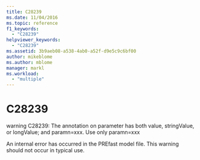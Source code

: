 ```yaml
---
title: C28239
ms.date: 11/04/2016
ms.topic: reference
f1_keywords:
  - "C28239"
helpviewer_keywords:
  - "C28239"
ms.assetid: 3b9aeb08-a538-4ab0-a52f-d9e5c9c6bf00
author: mikeblome
ms.author: mblome
manager: markl
ms.workload:
  - "multiple"
---
```

# C28239
warning C28239: The annotation on parameter has both value, stringValue, or longValue; and paramn=xxx. Use only paramn=xxx

 An internal error has occurred in the PREfast model file. This warning should not occur in typical use.